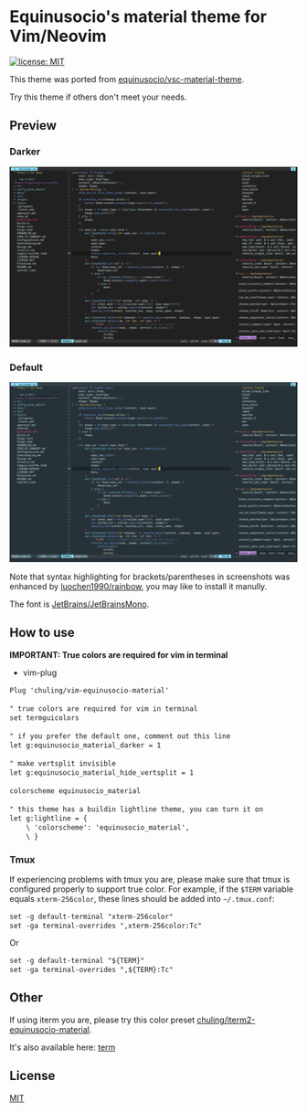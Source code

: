 # Equinusocio's material theme for Vim/Neovim

[![license: MIT](https://img.shields.io/badge/license-MIT-6F42C1)](LICENSE-MIT)

This theme was ported from [equinusocio/vsc-material-theme](https://github.com/equinusocio/vsc-material-theme).

Try this theme if others don't meet your needs.

## Preview

### Darker

![](https://raw.githubusercontent.com/chuling/vim-equinusocio-material-preview/master/0.png)

### Default

![](https://raw.githubusercontent.com/chuling/vim-equinusocio-material-preview/master/1.png)

Note that syntax highlighting for brackets/parentheses in screenshots was enhanced by [luochen1990/rainbow](https://github.com/luochen1990/rainbow), you may like to install it manully.

The font is [JetBrains/JetBrainsMono](https://github.com/JetBrains/JetBrainsMono.git).

## How to use

**IMPORTANT: True colors are required for vim in terminal**

* vim-plug

```vim
Plug 'chuling/vim-equinusocio-material'

" true colors are required for vim in terminal
set termguicolors

" if you prefer the default one, comment out this line
let g:equinusocio_material_darker = 1

" make vertsplit invisible
let g:equinusocio_material_hide_vertsplit = 1

colorscheme equinusocio_material

" this theme has a buildin lightline theme, you can turn it on
let g:lightline = {
    \ 'colorscheme': 'equinusocio_material',
    \ }
```

### Tmux

If experiencing problems with tmux you are, please make sure that tmux is configured properly to support true color. For example, if the `$TERM` variable equals `xterm-256color`, these lines should be added into `~/.tmux.conf`:

```
set -g default-terminal "xterm-256color"
set -ga terminal-overrides ",xterm-256color:Tc"
```

Or

```
set -g default-terminal "${TERM}"
set -ga terminal-overrides ",${TERM}:Tc"
```

## Other

If using iterm you are, please try this color preset [chuling/iterm2-equinusocio-material](https://github.com/chuling/iterm2-equinusocio-material).

It's also available here: [term](./term)

## License

[MIT](LICENSE-MIT)
